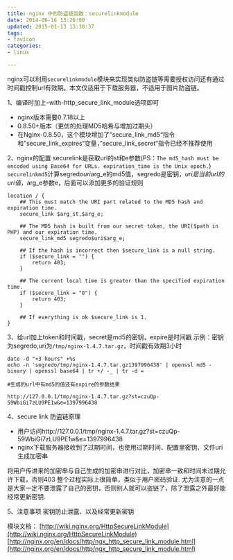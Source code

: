 ```yaml
---
title: nginx 中的防盗链函数：securelinkmodule
date: 2014-06-16 13:26:00
updated: 2015-01-13 13:30:37
tags: 
- favicon
categories: 
- linux

---
```

nginx可以利用`securelinkmodule`模块来实现类似防盗链等需要授权访问还有通过时间戳控制url有效期。本文仅适用于下载服务器，不适用于图片防盗链。

1、编译时加上–with-http_secure_link_module选项即可

 - nginx版本需要0.7.18以上
 - 0.8.50+版本（更优的处理MD5哈希与增加过期头）
 - 在Nginx-0.8.50，这个模块增加了”secure_link_md5“指令和”secure_link_expires“变量，”secure_link_secret“指令已经不推荐使用


<!--more-->


2、nginx的配置
securelink是获取url的st和e参数(PS：`The md5_hash must be encoded using Base64 for URLs. expiration_time is the Unix epoch.`)
`securelinkmd5`计算segredo$uri$arg_e的md5值，segredo是密钥，$uri是当前url的uri值，$arg_e参数e，后面可以添加更多的验证规则

    location / {
        ## This must match the URI part related to the MD5 hash and expiration time.
        secure_link $arg_st,$arg_e;
     
        ## The MD5 hash is built from our secret token, the URI($path in PHP) and our expiration time.
        secure_link_md5 segredo$uri$arg_e;
     
        ## If the hash is incorrect then $secure_link is a null string.
        if ($secure_link = "") {
            return 403;
        }
     
        ## The current local time is greater than the specified expiration time.
        if ($secure_link = "0") {
            return 403;
        }
     
        ## If everything is ok $secure_link is 1.
    }

3、给url加上token和时间戳，secret是md5的密钥，expire是时间戳
示例：密钥为segredo,uri为`/tmp/nginx-1.4.7.tar.gz`，时间戳有效期3小时

    date -d "+3 hours" +%s
    echo -n 'segredo/tmp/nginx-1.4.7.tar.gz1397996438' | openssl md5 -binary | openssl base64 | tr +/ -_ | tr -d =
    
    #生成的url中有md5的值还有expire的参数结果
    
    http://127.0.0.1/tmp/nginx-1.4.7.tar.gz?st=czuQp-59WbiGi7zLU9PE1w&e=1397996438

4、secure link 防盗链原理

 - 用户访问http://127.0.0.1/tmp/nginx-1.4.7.tar.gz?st=czuQp-59WbiGi7zLU9PE1w&e=1397996438
 - nginx下载服务器接收到了过期时间，也使用过期时间、配置里密钥、文件uri生成加密串

将用户传进来的加密串与自己生成的加密串进行对比，加密串一致和时间未过期允许下载，否则403
整个过程实际上很简单，类似于用户密码验证. 尤为注意的一点是大家一定不要泄露了自己的密钥，否则别人就可以盗链了，除了泄露之外最好能经常更新密钥.
 
5、注意事项
密钥防止泄露、以及经常更新密钥
 
模块文档：
[http://wiki.nginx.org/HttpSecureLinkModule](http://wiki.nginx.org/HttpSecureLinkModule)
[http://nginx.org/en/docs/http/ngx_http_secure_link_module.html](http://nginx.org/en/docs/http/ngx_http_secure_link_module.html)